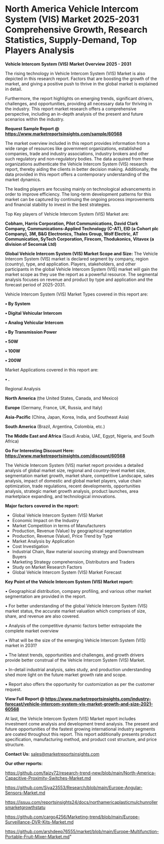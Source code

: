 # North America Vehicle Intercom System (VIS) Market 2025-2031 Comprehensive Growth, Research Statistics, Supply-Demand,  Top Players Analysis

<Strong> Vehicle Intercom System (VIS) Market Overview 2025 - 2031</strong>

The rising technology in Vehicle Intercom System (VIS) Market is also depicted in this research report. Factors that are boosting the growth of the market, and giving a positive push to thrive in the global market is explained in detail.

Furthermore, the report highlights on emerging trends, significant drivers, challenges, and opportunities, providing all necessary data for thriving in the industry. This report market research offers a comprehensive perspective, including an in-depth analysis of the present and future scenarios within the industry.

<strong>Request Sample Report @ <a href=https://www.marketreportsinsights.com/sample/60568>https://www.marketreportsinsights.com/sample/60568</a></strong>

The market overview included in this report provides information from a wide range of resources like government organizations, established companies, trade and industry associations, industry brokers and other such regulatory and non-regulatory bodies. The data acquired from these organizations authenticate the Vehicle Intercom System (VIS) research report, thereby aiding the clients in better decision making. Additionally, the data provided in this report offers a contemporary understanding of the market dynamics.

The leading players are focusing mainly on technological advancements in order to improve efficiency. The long-term development patterns for this market can be captured by continuing the ongoing process improvements and financial stability to invest in the best strategies.

Top Key players of Vehicle Intercom System (VIS) Market are:

<strong>Cobham, Harris Corporation, Pilot Communications, David Clark Company, Communications-Applied Technology (C-AT), EID (a Cohort plc Company), 3M, B&G Electronics, Thales Group, Wolf Electric, AT Communication, SyTech Corporation, Firecom, Thodukonics, Vitavox (a division of Secomak Ltd)</strong>

<strong><b>Global Vehicle Intercom System (VIS) Market Scope and Size:</b></strong>
The Vehicle Intercom System (VIS) market is declared segment by company, region (country), type, and application. Players, stakeholders, and other participants in the global Vehicle Intercom System (VIS) market will gain the market scope as they use the report as a powerful resource. The segmental analysis focuses on revenue and product by type and application and the forecast period of 2025-2031.

Vehicle Intercom System (VIS) Market Types covered in this report are:

<strong>• By System

• Digital Vehicular Intercom

• Analog Vehicular Intercom

• By Transmission Power

• 50W

• 100W

• 200W</strong>

Market Applications covered in this report are:

<strong>• .</strong> 

Regional Analysis

<strong>North America</strong> (the United States, Canada, and Mexico)

<strong>Europe</strong> (Germany, France, UK, Russia, and Italy)

<strong>Asia-Pacific</strong> (China, Japan, Korea, India, and Southeast Asia)

<strong>South America</strong> (Brazil, Argentina, Colombia, etc.)

<strong>The Middle East and Africa</strong> (Saudi Arabia, UAE, Egypt, Nigeria, and South Africa)

<strong>Go For Interesting Discount Here: <a href=https://www.marketreportsinsights.com/discount/60568>https://www.marketreportsinsights.com/discount/60568</a></strong>

The Vehicle Intercom System (VIS) market report provides a detailed analysis of global market size, regional and country-level market size, segmentation market growth, market share, competitive Landscape, sales analysis, impact of domestic and global market players, value chain optimization, trade regulations, recent developments, opportunities analysis, strategic market growth analysis, product launches, area marketplace expanding, and technological innovations.

<strong><b>Major factors covered in the report:</b></strong>
<ul>
  <li>Global Vehicle Intercom System (VIS) Market </li>
  <li>Economic Impact on the Industry</li>
  <li>Market Competition in terms of Manufacturers</li>
  <li>Production, Revenue (Value) by geographical segmentation</li>
  <li>Production, Revenue (Value), Price Trend by Type</li>
  <li>Market Analysis by Application</li>
  <li>Cost Investigation</li>
  <li>Industrial Chain, Raw material sourcing strategy and Downstream Buyers</li>
  <li>Marketing Strategy comprehension, Distributors and Traders</li>
  <li>Study on Market Research Factors</li>
  <li>Global Vehicle Intercom System (VIS) Market Forecast</li>
</ul>

<strong><b>Key Point of the Vehicle Intercom System (VIS) Market report:</b></strong>

• Geographical distribution, company profiling, and various other market segmentation are provided in the report.

• For better understanding of the global Vehicle Intercom System (VIS) market status, the accurate market valuation which comprises of size, share, and revenue are also covered.

• Analysis of the competitive dynamic factors better extrapolate the complete market overview

• What will be the size of the emerging Vehicle Intercom System (VIS) market in 2031?

• The latest trends, opportunities and challenges, and growth drivers provide better construal of the Vehicle Intercom System (VIS) Market.

• In-detail industrial analysis, sales study, and production understanding shed more light on the future market growth rate and scope.

• Report also offers the opportunity for customization as per the customer request.

<strong><b>View Full Report @ <a href=https://www.marketreportsinsights.com/industry-forecast/vehicle-intercom-system-vis-market-growth-and-size-2021-60568>https://www.marketreportsinsights.com/industry-forecast/vehicle-intercom-system-vis-market-growth-and-size-2021-60568</a></b></strong>


At last, the Vehicle Intercom System (VIS) Market report includes investment come analysis and development trend analysis. The present and future opportunities of the fastest growing international industry segments are coated throughout this report. This report additionally presents product specification, manufacturing method, and product cost structure, and price structure.

<strong>Contact Us:</strong>
sales@marketreportsinsights.com

<strong>Our other reports:</strong>

<a href=https://github.com/faizy72/research-trend-new/blob/main/North-America-Capacitive-Proximity-Switches-Market.md>https://github.com/faizy72/research-trend-new/blob/main/North-America-Capacitive-Proximity-Switches-Market.md</a>

<a href=https://github.com/Siya23553/Research/blob/main/Europe-Angular-Sensors-Market.md>https://github.com/Siya23553/Research/blob/main/Europe-Angular-Sensors-Market.md</a>

<a href=https://issuu.com/reportsinsights24/docs/northamericaplasticmulchunrollersmarketgrowthstatu>https://issuu.com/reportsinsights24/docs/northamericaplasticmulchunrollersmarketgrowthstatu</a>

<a href=https://github.com/cargo4256/Marketing-trend/blob/main/Europe-Surveillance-DVR-Kits-Market.md>https://github.com/cargo4256/Marketing-trend/blob/main/Europe-Surveillance-DVR-Kits-Market.md</a>

<a href=https://github.com/arshdeep76555/market/blob/main/Europe-Multifunction-Portable-Fruit-Mixer-Market.md>https://github.com/arshdeep76555/market/blob/main/Europe-Multifunction-Portable-Fruit-Mixer-Market.md</a>"
